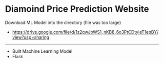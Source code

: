# Diamoind Price Prediction Website

Download ML Model into the directory (file was too large)
- https://drive.google.com/file/d/1z2qwJbWS1_nKB8_6o3PtCDtyIeT1epBY/view?usp=sharing
------------------------
- Built Machine Learning Model
- Flask 

